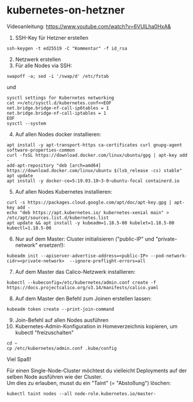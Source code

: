 # kubernetes-on-hetzner

Videoanleitung:
https://www.youtube.com/watch?v=6VUlLha0HxA&

1. SSH-Key für Hetzner erstellen
```
ssh-keygen -t ed25519 -C "Kommentar" -f id_rsa
```

2. Netzwerk erstellen
3. Für alle Nodes via SSH:
```
swapoff -a; sed -i '/swap/d' /etc/fstab
```
und
```
sysctl settings for Kubernetes networking
cat >>/etc/sysctl.d/kubernetes.conf<<EOF
net.bridge.bridge-nf-call-ip6tables = 1
net.bridge.bridge-nf-call-iptables = 1
EOF
sysctl --system
```
4. Auf allen Nodes docker installieren:
```
apt install -y apt-transport-https ca-certificates curl gnupg-agent software-properties-common
curl -fsSL https://download.docker.com/linux/ubuntu/gpg | apt-key add -
add-apt-repository "deb [arch=amd64] https://download.docker.com/linux/ubuntu $(lsb_release -cs) stable"
apt update
apt install -y docker-ce=5:19.03.10~3-0~ubuntu-focal containerd.io
```
5. Auf allen Nodes Kubernetes installieren:
```
curl -s https://packages.cloud.google.com/apt/doc/apt-key.gpg | apt-key add -
echo "deb https://apt.kubernetes.io/ kubernetes-xenial main" > /etc/apt/sources.list.d/kubernetes.list
apt update && apt install -y kubeadm=1.18.5-00 kubelet=1.18.5-00 kubectl=1.18.5-00
```
6. Nur auf dem Master: Cluster initialisieren ("public-IP" und "private-network" ersetzen!):
```
kubeadm init --apiserver-advertise-address=<public-IP> --pod-network-cidr=<private-network>  --ignore-preflight-errors=all
```
7. Auf dem Master das Calico-Netzwerk installieren:
```
kubectl --kubeconfig=/etc/kubernetes/admin.conf create -f https://docs.projectcalico.org/v3.14/manifests/calico.yaml
```
8. Auf dem Master den Befehl zum Joinen erstellen lassen:
```
kubeadm token create --print-join-command
```
9. Join-Befehl auf allen Nodes ausführen
10. Kubernetes-Admin-Konfiguration in Homeverzeichnis kopieren, um kubectl "freizuschalten"
```
cd ~
cp /etc/kubernetes/admin.conf .kube/config
```

Viel Spaß!


Für einen Single-Node-Cluster möchtest du vielleicht Deployments auf der selben Node ausführen wie der Cluster.  
Um dies zu erlauben, musst du ein "Taint" (= "Abstoßung") löschen:  
```
kubectl taint nodes --all node-role.kubernetes.io/master-
```
